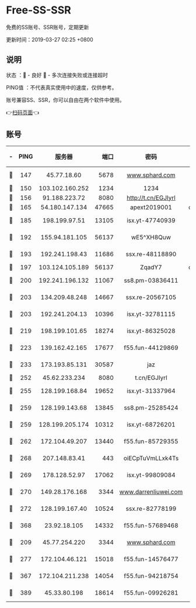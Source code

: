 # Free-SS-SSR

免费的SS账号、SSR账号，定期更新

更新时间：2019-03-27 02:25 +0800

## 说明

状态     ：🙂 - 良好 🙁 - 多次连接失败或连接超时

PING值   ：不代表真实使用中的速度，仅供参考。

账号兼容SS、SSR，你可以自由在两个软件中使用。

👉[扫码页面](https://liesauer.github.io/Free-SS-SSR/)👈

## 账号

|-|PING|服务器|端口|密码|加密方式|区域|
|:----:|:----:|:-----:|-----:|:----:|:----:|:----:|
|🙂|147|45.77.18.60|5678|www.sphard.com|aes-256-cfb|JP|
|🙂|150|103.102.160.252|1234|1234|rc4-md5|JP|
|🙂|156|91.188.223.72|8080|http://t.cn/EGJIyrl|rc4-md5|RU|
|🙂|165|54.180.147.134|47665|apext2019001|chacha20|KR|
|🙂|185|198.199.97.51|13105|isx.yt-47740939|aes-256-cfb|US|
|🙂|192|155.94.181.105|56137|wE5^XH8Quw|aes-256-cfb|US|
|🙂|193|192.241.198.43|11686|ssx.re-48118890|aes-256-cfb|US|
|🙂|197|103.124.105.189|56137|ZqadY7|chacha20|US|
|🙂|200|192.241.196.132|11067|ss8.pm-03836411|aes-256-cfb|US|
|🙂|203|134.209.48.248|14667|ssx.re-20567105|aes-256-cfb|US|
|🙂|203|192.241.204.13|10396|isx.yt-32781115|aes-256-cfb|US|
|🙂|219|198.199.101.65|18274|isx.yt-86325028|aes-256-cfb|US|
|🙂|223|139.162.42.165|17677|f55.fun-44129869|aes-256-cfb|SG|
|🙂|233|173.193.85.131|30587|jaz|aes-256-cfb|US|
|🙂|252|45.62.233.234|8080|t.cn/EGJIyrl|rc4-md5|CA|
|🙂|255|128.199.168.84|19652|isx.yt-31337964|aes-256-cfb|SG|
|🙂|259|128.199.143.68|13845|ss8.pm-25285424|aes-256-cfb|SG|
|🙂|259|128.199.205.174|10312|isx.yt-68726201|aes-256-cfb|SG|
|🙂|262|172.104.49.207|13440|f55.fun-85729355|aes-256-cfb|SG|
|🙂|268|207.148.83.41|443|oiECpTuVmLLxk4Ts|aes-256-cfb|AU|
|🙂|269|178.128.52.97|17062|isx.yt-99809084|aes-256-cfb|SG|
|🙂|270|149.28.176.168|3344|www.darrenliuwei.com|aes-256-cfb|AU|
|🙂|272|128.199.167.40|10524|ssx.re-82778199|aes-256-cfb|SG|
|🙂|368|23.92.18.105|14332|f55.fun-57689468|aes-256-cfb|US|
|🙂|209|45.77.254.220|3344|www.sphard.com|aes-256-cfb|SG|
|🙂|277|172.104.46.121|15018|f55.fun-14576477|aes-256-cfb|SG|
|🙂|367|172.104.211.238|14054|f55.fun-94218754|aes-256-cfb|US|
|🙂|389|45.33.80.198|18614|f55.fun-09926281|aes-256-cfb|US|
